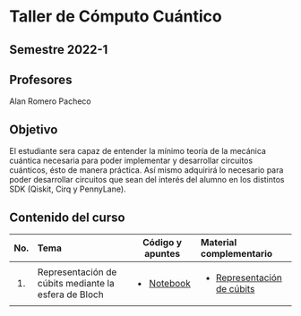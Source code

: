  # Taller de Cómputo Cuántico
## Semestre 2022-1

## Profesores
Alan Romero Pacheco

## Objetivo
El estudiante sera capaz de entender la mínimo teoría de la mecánica cuántica necesaria para poder implementar y desarrollar circuitos cuánticos, ésto de manera práctica. Así mismo adquirirá lo necesario para poder desarrollar circuitos que sean del interés del alumno en los distintos SDK (Qiskit, Cirq y PennyLane).

## Contenido del curso
| No.        | Tema          |Código y apuntes |  Material complementario|
| :-------------: |:-------------| :-----:| :-----|
| 1.              | Representación de cúbits mediante la esfera de Bloch|  <ul> <li>[Notebook](https://colab.research.google.com/drive/1-aKIRrlbw6RhE9rgcO3VLUX3jmM35ZFv?usp=sharing)</li></ul>   | <ul> <li> [Representación de cúbits](https://qiskit.org/textbook/ch-states/representing-qubit-states.html) </li> </ul> | 

